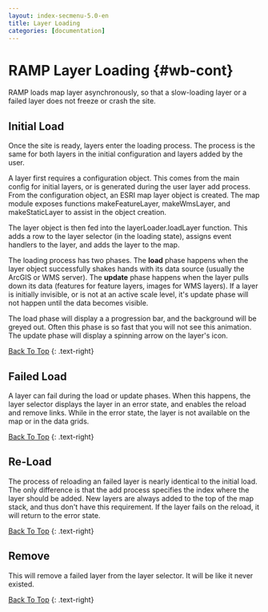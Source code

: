 ```yaml
---
layout: index-secmenu-5.0-en
title: Layer Loading
categories: [documentation]
---
```


<a name="top" />

# RAMP Layer Loading {#wb-cont}

<div class="toc"></div>

RAMP loads map layer asynchronously, so that a slow-loading layer or a failed layer does not freeze or crash the site.

## Initial Load

Once the site is ready, layers enter the loading process.  The process is the same for both layers in the initial configuration and layers added by the user.  

A layer first requires a configuration object.  This comes from the main config for initial layers, or is generated during the user layer add process.  From the configuration object, an ESRI map layer object is created.  The map module exposes functions makeFeatureLayer, makeWmsLayer, and makeStaticLayer to assist in the object creation.

The layer object is then fed into the layerLoader.loadLayer function.  This adds a row to the layer selector (in the loading state), assigns event handlers to the layer, and adds the layer to the map.

The loading process has two phases.  The __load__ phase happens when the layer object successfully shakes hands with its data source (usually the ArcGIS or WMS server).  The __update__ phase happens when the layer pulls down its data (features for feature layers, images for WMS layers).  If a layer is initially invisible, or is not at an active scale level, it's update phase will not happen until the data becomes visible.

The load phase will display a a progression bar, and the background will be greyed out.  Often this phase is so fast that you will not see this animation.  The update phase will display a spinning arrow on the layer's icon.

[Back To Top](#top)
{: .text-right}


## Failed Load

A layer can fail during the load or update phases.  When this happens, the layer selector displays the layer in an error state, and enables the reload and remove links.  While in the error state, the layer is not available on the map or in the data grids.

[Back To Top](#top)
{: .text-right}



## Re-Load

The process of reloading an failed layer is nearly identical to the initial load.  The only difference is that the add process specifies the index where the layer should be added.  New layers are always added to the top of the map stack, and thus don't have this requirement.  If the layer fails on the reload, it will return to the error state.

[Back To Top](#top)
{: .text-right}


## Remove

This will remove a failed layer from the layer selector.  It will be like it never existed.


[Back To Top](#top)
{: .text-right}